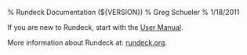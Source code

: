 % Rundeck Documentation (${VERSION})
% Greg Schueler
% 1/18/2011

If you are new to Rundeck, start with the [User Manual](manual/index.html).

More information about Rundeck at: [rundeck.org](http://rundeck.org).